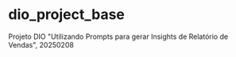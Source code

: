# dio_project_base
Projeto DIO "Utilizando Prompts para gerar Insights de Relatório de Vendas", 20250208
